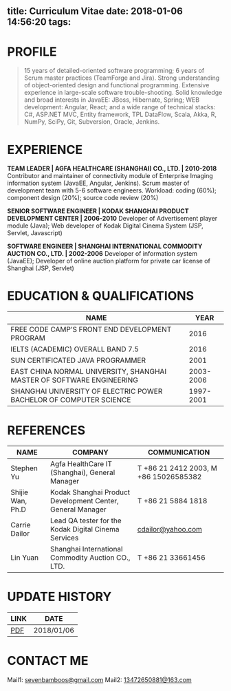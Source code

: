 title: Curriculum Vitae
date: 2018-01-06 14:56:20
tags:
---

# PROFILE

> 15 years of detailed-oriented software programming; 6 years of Scrum master practices (TeamForge and Jira).
> Strong understanding of object-oriented design and functional programming. Extensive experience in large-scale software trouble-shooting.
> Solid knowledge and broad interests in JavaEE: JBoss, Hibernate, Spring; WEB development: Angular, React; and a wide range of technical stacks: C#, ASP.NET MVC, Entity framework, TPL DataFlow, Scala, Akka, R, NumPy, SciPy, Git, Subversion, Oracle, Jenkins.

<!-- more -->

# EXPERIENCE

__TEAM LEADER | AGFA HEALTHCARE (SHANGHAI) CO., LTD. | 2010-2018__
Contributor and maintainer of connectivity module of Enterprise Imaging information system (JavaEE, Angular, Jenkins). Scrum master of development team with 5-6 software engineers. Workload: coding (60%); component design (20%); source code review (20%)

__SENIOR SOFTWARE ENGINEER | KODAK SHANGHAI PRODUCT DEVELOPMENT CENTER | 2006-2010__
Developer of Advertisement player module (Java); Web developer of Kodak Digital Cinema System (JSP, Servlet, Javascript)

__SOFTWARE ENGINEER | SHANGHAI INTERNATIONAL COMMODITY AUCTION CO., LTD. | 2002-2006__
Developer of information system (JavaEE); Developer of online auction platform for private car license of Shanghai (JSP, Servlet)

# EDUCATION & QUALIFICATIONS

NAME | YEAR
--- | ---
FREE CODE CAMP’S FRONT END DEVELOPMENT PROGRAM | 2016
IELTS (ACADEMIC) OVERALL BAND 7.5 | 2016
SUN CERTIFICATED JAVA PROGRAMMER | 2001
EAST CHINA NORMAL UNIVERSITY, SHANGHAI MASTER OF SOFTWARE ENGINEERING | 2003-2006
SHANGHAI UNIVERSITY OF ELECTRIC POWER BACHELOR OF COMPUTER SCIENCE | 1997-2001

# REFERENCES

NAME | COMPANY | COMMUNICATION
--- | --- | --- 
Stephen Yu | Agfa HealthCare IT (Shanghai), General Manager | T +86 21 2412 2003, M +86 15026585382
Shijie Wan, Ph.D | Kodak Shanghai Product Development Center, General Manager | T +86 21 5884 1818
Carrie Dailor | Lead QA tester for the Kodak Digital Cinema Services | cdailor@yahoo.com
Lin Yuan | Shanghai International Commodity Auction CO., LTD. | T +86 21 33661456

# UPDATE HISTORY
LINK | DATE
--- | ---
[PDF](cv.pdf) | 2018/01/06

# CONTACT ME

Mail1: sevenbamboos@gmail.com
Mail2: 13472650881@163.com
